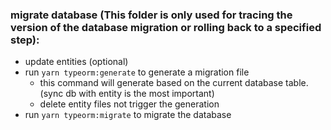 ### migrate database (This folder is only used for tracing the version of the database migration or rolling back to a specified step):
- update entities (optional)
- run `yarn typeorm:generate` to generate a migration file
    - this command will generate based on the current database table. (sync db with entity is the most important)
    - delete entity files not trigger the generation
- run `yarn typeorm:migrate` to migrate the database

